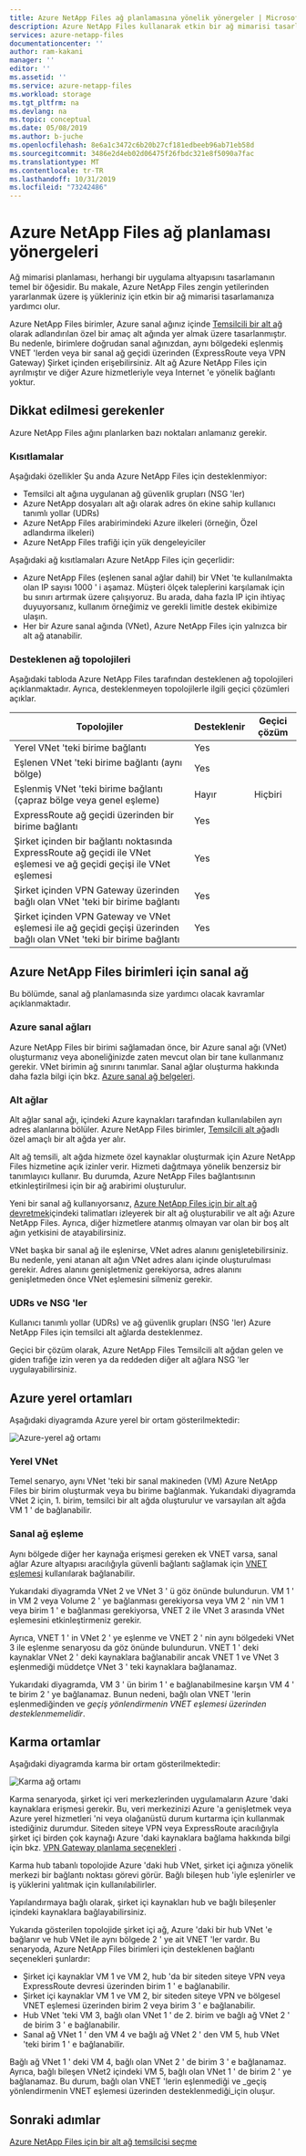 ```yaml
---
title: Azure NetApp Files ağ planlamasına yönelik yönergeler | Microsoft Docs
description: Azure NetApp Files kullanarak etkin bir ağ mimarisi tasarlamanıza yardımcı olabilecek yönergeleri açıklar.
services: azure-netapp-files
documentationcenter: ''
author: ram-kakani
manager: ''
editor: ''
ms.assetid: ''
ms.service: azure-netapp-files
ms.workload: storage
ms.tgt_pltfrm: na
ms.devlang: na
ms.topic: conceptual
ms.date: 05/08/2019
ms.author: b-juche
ms.openlocfilehash: 8e6a1c3472c6b20b27cf181edbeeb96ab71eb58d
ms.sourcegitcommit: 3486e2d4eb02d06475f26fbdc321e8f5090a7fac
ms.translationtype: MT
ms.contentlocale: tr-TR
ms.lasthandoff: 10/31/2019
ms.locfileid: "73242486"
---
```

# <a name="guidelines-for-azure-netapp-files-network-planning"></a>Azure NetApp Files ağ planlaması yönergeleri

Ağ mimarisi planlaması, herhangi bir uygulama altyapısını tasarlamanın temel bir öğesidir. Bu makale, Azure NetApp Files zengin yetilerinden yararlanmak üzere iş yükleriniz için etkin bir ağ mimarisi tasarlamanıza yardımcı olur.

Azure NetApp Files birimler, Azure sanal ağınız içinde [Temsilcili bir alt ağ](https://docs.microsoft.com/azure/virtual-network/virtual-network-manage-subnet) olarak adlandırılan özel bir amaç alt ağında yer almak üzere tasarlanmıştır. Bu nedenle, birimlere doğrudan sanal ağınızdan, aynı bölgedeki eşlenmiş VNET 'lerden veya bir sanal ağ geçidi üzerinden (ExpressRoute veya VPN Gateway) Şirket içinden erişebilirsiniz. Alt ağ Azure NetApp Files için ayrılmıştır ve diğer Azure hizmetleriyle veya Internet 'e yönelik bağlantı yoktur.

## <a name="considerations"></a>Dikkat edilmesi gerekenler  

Azure NetApp Files ağını planlarken bazı noktaları anlamanız gerekir.

### <a name="constraints"></a>Kısıtlamalar

Aşağıdaki özellikler Şu anda Azure NetApp Files için desteklenmiyor: 

* Temsilci alt ağına uygulanan ağ güvenlik grupları (NSG 'ler)
* Azure NetApp dosyaları alt ağı olarak adres ön ekine sahip kullanıcı tanımlı yollar (UDRs)
* Azure NetApp Files arabirimindeki Azure ilkeleri (örneğin, Özel adlandırma ilkeleri)
* Azure NetApp Files trafiği için yük dengeleyiciler

Aşağıdaki ağ kısıtlamaları Azure NetApp Files için geçerlidir:

* Azure NetApp Files (eşlenen sanal ağlar dahil) bir VNet 'te kullanılmakta olan IP sayısı 1000 ' i aşamaz. Müşteri ölçek taleplerini karşılamak için bu sınırı artırmak üzere çalışıyoruz. Bu arada, daha fazla IP için ihtiyaç duyuyorsanız, kullanım örneğimiz ve gerekli limitle destek ekibimize ulaşın.
* Her bir Azure sanal ağında (VNet), Azure NetApp Files için yalnızca bir alt ağ atanabilir.


### <a name="supported-network-topologies"></a>Desteklenen ağ topolojileri

Aşağıdaki tabloda Azure NetApp Files tarafından desteklenen ağ topolojileri açıklanmaktadır.  Ayrıca, desteklenmeyen topolojilerle ilgili geçici çözümleri açıklar. 

|    Topolojiler    |    Desteklenir    |     Geçici çözüm    |
|-------------------------------------------------------------------------------------------------------------------------------|--------------------|-----------------------------------------------------------------------------|
|    Yerel VNet 'teki birime bağlantı    |    Yes    |         |
|    Eşlenen VNet 'teki birime bağlantı (aynı bölge)    |    Yes    |         |
|    Eşlenmiş VNet 'teki birime bağlantı (çapraz bölge veya genel eşleme)    |    Hayır    |    Hiçbiri    |
|    ExpressRoute ağ geçidi üzerinden bir birime bağlantı    |    Yes    |         |
|    Şirket içinden bir bağlantı noktasında ExpressRoute ağ geçidi ile VNet eşlemesi ve ağ geçidi geçişi ile VNet eşlemesi    |    Yes    |        |
|    Şirket içinden VPN Gateway üzerinden bağlı olan VNet 'teki bir birime bağlantı    |    Yes    |         |
|    Şirket içinden VPN Gateway ve VNet eşlemesi ile ağ geçidi geçişi üzerinden bağlı olan VNet 'teki bir birime bağlantı    |    Yes    |         |


## <a name="virtual-network-for-azure-netapp-files-volumes"></a>Azure NetApp Files birimleri için sanal ağ

Bu bölümde, sanal ağ planlamasında size yardımcı olacak kavramlar açıklanmaktadır.

### <a name="azure-virtual-networks"></a>Azure sanal ağları

Azure NetApp Files bir birimi sağlamadan önce, bir Azure sanal ağı (VNet) oluşturmanız veya aboneliğinizde zaten mevcut olan bir tane kullanmanız gerekir. VNet birimin ağ sınırını tanımlar.  Sanal ağlar oluşturma hakkında daha fazla bilgi için bkz. [Azure sanal ağ belgeleri](https://docs.microsoft.com/azure/virtual-network/virtual-networks-overview).

### <a name="subnets"></a>Alt ağlar

Alt ağlar sanal ağı, içindeki Azure kaynakları tarafından kullanılabilen ayrı adres alanlarına bölüler.  Azure NetApp Files birimler, [Temsilcili alt ağ](https://docs.microsoft.com/azure/virtual-network/virtual-network-manage-subnet)adlı özel amaçlı bir alt ağda yer alır. 

Alt ağ temsili, alt ağda hizmete özel kaynaklar oluşturmak için Azure NetApp Files hizmetine açık izinler verir.  Hizmeti dağıtmaya yönelik benzersiz bir tanımlayıcı kullanır. Bu durumda, Azure NetApp Files bağlantısının etkinleştirilmesi için bir ağ arabirimi oluşturulur.

Yeni bir sanal ağ kullanıyorsanız, [Azure NetApp Files için bir alt ağ devretmek](azure-netapp-files-delegate-subnet.md)içindeki talimatları izleyerek bir alt ağ oluşturabilir ve alt ağı Azure NetApp Files. Ayrıca, diğer hizmetlere atanmış olmayan var olan bir boş alt ağın yetkisini de atayabilirsiniz.

VNet başka bir sanal ağ ile eşlenirse, VNet adres alanını genişletebilirsiniz. Bu nedenle, yeni atanan alt ağın VNet adres alanı içinde oluşturulması gerekir. Adres alanını genişletmeniz gerekiyorsa, adres alanını genişletmeden önce VNet eşlemesini silmeniz gerekir.

### <a name="udrs-and-nsgs"></a>UDRs ve NSG 'ler

Kullanıcı tanımlı yollar (UDRs) ve ağ güvenlik grupları (NSG 'ler) Azure NetApp Files için temsilci alt ağlarda desteklenmez.

Geçici bir çözüm olarak, Azure NetApp Files Temsilcili alt ağdan gelen ve giden trafiğe izin veren ya da reddeden diğer alt ağlara NSG 'ler uygulayabilirsiniz.  

## <a name="azure-native-environments"></a>Azure yerel ortamları

Aşağıdaki diyagramda Azure yerel bir ortam gösterilmektedir:

![Azure-yerel ağ ortamı](../media/azure-netapp-files/azure-netapp-files-network-azure-native-environment.png)

### <a name="local-vnet"></a>Yerel VNet

Temel senaryo, aynı VNet 'teki bir sanal makineden (VM) Azure NetApp Files bir birim oluşturmak veya bu birime bağlanmak. Yukarıdaki diyagramda VNet 2 için, 1. birim, temsilci bir alt ağda oluşturulur ve varsayılan alt ağda VM 1 ' de bağlanabilir.

### <a name="vnet-peering"></a>Sanal ağ eşleme

Aynı bölgede diğer her kaynağa erişmesi gereken ek VNET varsa, sanal ağlar Azure altyapısı aracılığıyla güvenli bağlantı sağlamak için [VNET eşlemesi](https://docs.microsoft.com/azure/virtual-network/virtual-network-peering-overview) kullanılarak bağlanabilir. 

Yukarıdaki diyagramda VNet 2 ve VNet 3 ' ü göz önünde bulundurun. VM 1 ' in VM 2 veya Volume 2 ' ye bağlanması gerekiyorsa veya VM 2 ' nin VM 1 veya birim 1 ' e bağlanması gerekiyorsa, VNET 2 ile VNet 3 arasında VNet eşlemesini etkinleştirmeniz gerekir. 

Ayrıca, VNET 1 ' in VNet 2 ' ye eşlenme ve VNET 2 ' nin aynı bölgedeki VNet 3 ile eşlenme senaryosu da göz önünde bulundurun. VNET 1 ' deki kaynaklar VNet 2 ' deki kaynaklara bağlanabilir ancak VNET 1 ve VNet 3 eşlenmediği müddetçe VNet 3 ' teki kaynaklara bağlanamaz. 

Yukarıdaki diyagramda, VM 3 ' ün birim 1 ' e bağlanabilmesine karşın VM 4 ' te birim 2 ' ye bağlanamaz.  Bunun nedeni, bağlı olan VNET 'lerin eşlenmediğinden ve _geçiş yönlendirmenin VNET eşlemesi üzerinden desteklenmemelidir_.

## <a name="hybrid-environments"></a>Karma ortamlar

Aşağıdaki diyagramda karma bir ortam gösterilmektedir: 

![Karma ağ ortamı](../media/azure-netapp-files/azure-netapp-files-network-hybrid-environment.png)

Karma senaryoda, şirket içi veri merkezlerinden uygulamaların Azure 'daki kaynaklara erişmesi gerekir.  Bu, veri merkezinizi Azure 'a genişletmek veya Azure yerel hizmetleri 'ni veya olağanüstü durum kurtarma için kullanmak istediğiniz durumdur. Siteden siteye VPN veya ExpressRoute aracılığıyla şirket içi birden çok kaynağı Azure 'daki kaynaklara bağlama hakkında bilgi için bkz. [VPN Gateway planlama seçenekleri](https://docs.microsoft.com/azure/vpn-gateway/vpn-gateway-about-vpngateways?toc=%2fazure%2fvirtual-network%2ftoc.json#planningtable) .

Karma hub tabanlı topolojide Azure 'daki hub VNet, şirket içi ağınıza yönelik merkezi bir bağlantı noktası görevi görür. Bağlı bileşen hub 'iyle eşlenirler ve iş yüklerini yalıtmak için kullanılabilirler.

Yapılandırmaya bağlı olarak, şirket içi kaynakları hub ve bağlı bileşenler içindeki kaynaklara bağlayabilirsiniz.

Yukarıda gösterilen topolojide şirket içi ağ, Azure 'daki bir hub VNet 'e bağlanır ve hub VNet ile aynı bölgede 2 ' ye ait VNET 'ler vardır.  Bu senaryoda, Azure NetApp Files birimleri için desteklenen bağlantı seçenekleri şunlardır:

* Şirket içi kaynaklar VM 1 ve VM 2, hub 'da bir siteden siteye VPN veya ExpressRoute devresi üzerinden birim 1 ' e bağlanabilir. 
* Şirket içi kaynaklar VM 1 ve VM 2, bir siteden siteye VPN ve bölgesel VNET eşlemesi üzerinden birim 2 veya birim 3 ' e bağlanabilir.
* Hub VNet 'teki VM 3, bağlı olan VNet 1 ' de 2. birim ve bağlı ağ VNet 2 ' de birim 3 ' e bağlanabilir.
* Sanal ağ VNet 1 ' den VM 4 ve bağlı ağ VNet 2 ' den VM 5, hub VNet 'teki birim 1 ' e bağlanabilir.

Bağlı ağ VNet 1 ' deki VM 4, bağlı olan VNet 2 ' de birim 3 ' e bağlanamaz. Ayrıca, bağlı bileşen VNet2 içindeki VM 5, bağlı olan VNet 1 ' de birim 2 ' ye bağlanamaz. Bu durum, bağlı olan VNET 'lerin eşlenmediği ve _geçiş yönlendirmenin VNET eşlemesi üzerinden desteklenmediği_için oluşur.

## <a name="next-steps"></a>Sonraki adımlar

[Azure NetApp Files için bir alt ağ temsilcisi seçme](azure-netapp-files-delegate-subnet.md)
